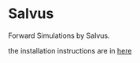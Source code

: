 # Salvus
Forward Simulations by Salvus.

the installation instructions are in [here](https://github.com/oliverwfy/Salvus/blob/main/installation.pdf)
